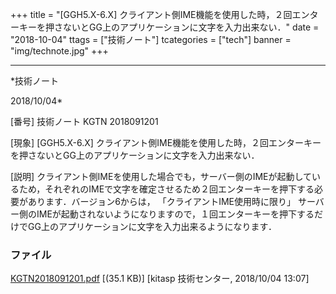 ﻿+++
title = "[GGH5.X-6.X] クライアント側IME機能を使用した時，２回エンターキーを押さないとGG上のアプリケーションに文字を入力出来ない．"
date = "2018-10-04"
ttags = ["技術ノート"]
tcategories = ["tech"]
banner = "img/technote.jpg"
+++

-----------------------------------------------------------------------------------------------------------------------------

*技術ノート

2018/10/04*


[番号]
技術ノート KGTN 2018091201

[現象]
[GGH5.X-6.X]
クライアント側IME機能を使用した時，２回エンターキーを押さないとGG上のアプリケーションに文字を入力出来ない．

[説明]
クライアント側IMEを使用した場合でも，サーバー側のIMEが起動しているため，それぞれのIMEで文字を確定させるため２回エンターキーを押下する必要があります．バージョン6からは，
「クライアントIME使用時に限り」
サーバー側のIMEが起動されないようになりますので，１回エンターキーを押下するだけでGG上のアプリケーションに文字を入力出来るようになります．


### ファイル

 
 


[KGTN2018091201.pdf](http://techreport.kitasp.net/attachments/download/4159/KGTN2018091201.pdf)
 [(35.1 KB)] [kitasp 技術センター, 2018/10/04
13:07]


 


 

